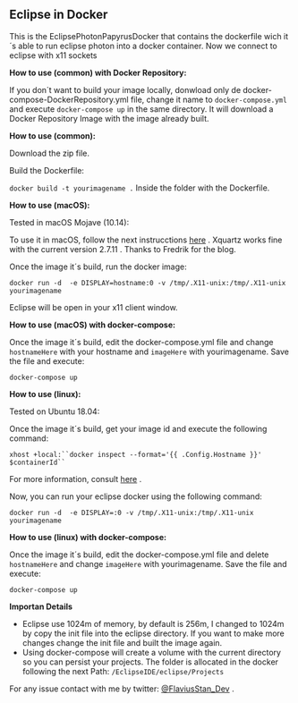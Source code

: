


## Eclipse in Docker


This is the EclipsePhotonPapyrusDocker that contains the dockerfile wich it´s able to run
eclipse photon into a docker container. Now we connect to eclipse with x11 sockets

**How to use (common) with Docker Repository:**

If you don´t want to build your image locally, donwload only de docker-compose-DockerRepository.yml file, change it name to `docker-compose.yml` and execute `docker-compose up` in the same directory.
It will download a Docker Repository Image with the image already built.


**How to use (common):**

Download the zip file.

Build the Dockerfile:

`docker build -t yourimagename .`  Inside the folder with the Dockerfile. 

**How to use (macOS):**

Tested in macOS Mojave (10.14):

To use it in macOS, follow the next instrucctions [here](https://fredrikaverpil.github.io/2016/07/31/docker-for-mac-and-gui-applications/) .
Xquartz works fine with the current version 2.7.11 . Thanks to Fredrik  for the blog.

Once the image it´s build, run the docker image:

`docker run -d  -e DISPLAY=hostname:0 -v /tmp/.X11-unix:/tmp/.X11-unix yourimagename` 

Eclipse will be open in your x11 client window.

**How to use (macOS) with docker-compose:**

Once the image it´s build, edit the docker-compose.yml file and change  `hostnameHere` with your hostname and `imageHere` with yourimagename. Save the file and execute:

`docker-compose up`

**How to use (linux):**

Tested on Ubuntu 18.04:

Once the image it´s build, get your image id and execute the following command:

`xhost +local:``docker inspect --format='{{ .Config.Hostname }}' $containerId`` `

For more information, consult [here](http://wiki.ros.org/docker/Tutorials/GUI) .

Now, you can run your eclipse docker using the following command:

`docker run -d  -e DISPLAY=:0 -v /tmp/.X11-unix:/tmp/.X11-unix yourimagename` 

**How to use (linux) with docker-compose:**

Once the image it´s build, edit the docker-compose.yml file and delete  `hostnameHere` and change  `imageHere` with yourimagename. Save the file and execute:

`docker-compose up`

**Importan Details**

- Eclipse use 1024m of memory, by default is 256m, I changed to 1024m by copy the init file into the eclipse directory. If you want to make more changes change the init file and built the image again.
- Using docker-compose will create a volume with the current directory so you can persist your projects.
   The folder is allocated in the docker following the next Path: `/EclipseIDE/eclipse/Projects`


For any issue contact with me by twitter:  [@FlaviusStan_Dev](https://twitter.com/FlaviusStan_Dev) .










